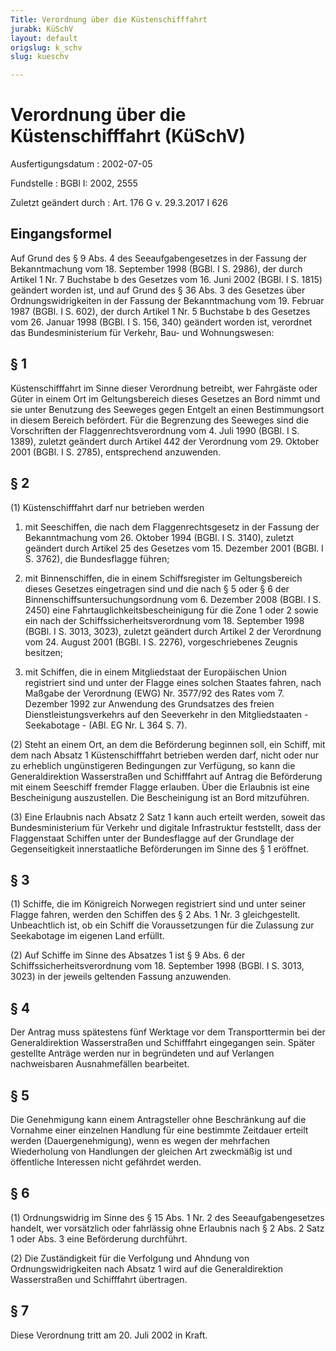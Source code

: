 ```yaml
---
Title: Verordnung über die Küstenschifffahrt
jurabk: KüSchV
layout: default
origslug: k_schv
slug: kueschv

---
```


# Verordnung über die Küstenschifffahrt (KüSchV)

Ausfertigungsdatum
:   2002-07-05

Fundstelle
:   BGBl I: 2002, 2555

Zuletzt geändert durch
:   Art. 176 G v. 29.3.2017 I 626


## Eingangsformel

Auf Grund des § 9 Abs. 4 des Seeaufgabengesetzes in der Fassung der
Bekanntmachung vom 18. September 1998 (BGBl. I S. 2986), der durch
Artikel 1 Nr. 7 Buchstabe b des Gesetzes vom 16. Juni 2002 (BGBl. I S.
1815) geändert worden ist, und auf Grund des § 36 Abs. 3 des Gesetzes
über Ordnungswidrigkeiten in der Fassung der Bekanntmachung vom 19.
Februar 1987 (BGBl. I S. 602), der durch Artikel 1 Nr. 5 Buchstabe b
des Gesetzes vom 26. Januar 1998 (BGBl. I S. 156, 340) geändert worden
ist, verordnet das Bundesministerium für Verkehr, Bau- und
Wohnungswesen:


## § 1

Küstenschifffahrt im Sinne dieser Verordnung betreibt, wer Fahrgäste
oder Güter in einem Ort im Geltungsbereich dieses Gesetzes an Bord
nimmt und sie unter Benutzung des Seeweges gegen Entgelt an einen
Bestimmungsort in diesem Bereich befördert. Für die Begrenzung des
Seeweges sind die Vorschriften der Flaggenrechtsverordnung vom 4. Juli
1990 (BGBl. I S. 1389), zuletzt geändert durch Artikel 442 der
Verordnung vom 29. Oktober 2001 (BGBl. I S. 2785), entsprechend
anzuwenden.


## § 2

(1) Küstenschifffahrt darf nur betrieben werden

1.  mit Seeschiffen, die nach dem Flaggenrechtsgesetz in der Fassung der
    Bekanntmachung vom 26. Oktober 1994 (BGBl. I S. 3140), zuletzt
    geändert durch Artikel 25 des Gesetzes vom 15. Dezember 2001 (BGBl. I
    S. 3762), die Bundesflagge führen;


2.  mit Binnenschiffen, die in einem Schiffsregister im Geltungsbereich
    dieses Gesetzes eingetragen sind und die nach § 5 oder § 6 der
    Binnenschiffsuntersuchungsordnung vom 6. Dezember 2008 (BGBl. I S.
    2450) eine Fahrtauglichkeitsbescheinigung für die Zone 1 oder 2 sowie
    ein nach der Schiffssicherheitsverordnung vom 18. September 1998
    (BGBl. I S. 3013, 3023), zuletzt geändert durch Artikel 2 der
    Verordnung vom 24. August 2001 (BGBl. I S. 2276), vorgeschriebenes
    Zeugnis besitzen;


3.  mit Schiffen, die in einem Mitgliedstaat der Europäischen Union
    registriert sind und unter der Flagge eines solchen Staates fahren,
    nach Maßgabe der Verordnung (EWG) Nr. 3577/92 des Rates vom 7.
    Dezember 1992 zur Anwendung des Grundsatzes des freien
    Dienstleistungsverkehrs auf den Seeverkehr in den Mitgliedstaaten -
    Seekabotage - (ABl. EG Nr. L 364 S. 7).




(2) Steht an einem Ort, an dem die Beförderung beginnen soll, ein
Schiff, mit dem nach Absatz 1 Küstenschifffahrt betrieben werden darf,
nicht oder nur zu erheblich ungünstigeren Bedingungen zur Verfügung,
so kann die Generaldirektion Wasserstraßen und Schifffahrt auf Antrag
die Beförderung mit einem Seeschiff fremder Flagge erlauben. Über die
Erlaubnis ist eine Bescheinigung auszustellen. Die Bescheinigung ist
an Bord mitzuführen.

(3) Eine Erlaubnis nach Absatz 2 Satz 1 kann auch erteilt werden,
soweit das Bundesministerium für Verkehr und digitale Infrastruktur
feststellt, dass der Flaggenstaat Schiffen unter der Bundesflagge auf
der Grundlage der Gegenseitigkeit innerstaatliche Beförderungen im
Sinne des § 1 eröffnet.


## § 3

(1) Schiffe, die im Königreich Norwegen registriert sind und unter
seiner Flagge fahren, werden den Schiffen des § 2 Abs. 1 Nr. 3
gleichgestellt. Unbeachtlich ist, ob ein Schiff die Voraussetzungen
für die Zulassung zur Seekabotage im eigenen Land erfüllt.

(2) Auf Schiffe im Sinne des Absatzes 1 ist § 9 Abs. 6 der
Schiffssicherheitsverordnung vom 18. September 1998 (BGBl. I S. 3013,
3023) in der jeweils geltenden Fassung anzuwenden.


## § 4

Der Antrag muss spätestens fünf Werktage vor dem Transporttermin bei
der Generaldirektion Wasserstraßen und Schifffahrt eingegangen sein.
Später gestellte Anträge werden nur in begründeten und auf Verlangen
nachweisbaren Ausnahmefällen bearbeitet.


## § 5

Die Genehmigung kann einem Antragsteller ohne Beschränkung auf die
Vornahme einer einzelnen Handlung für eine bestimmte Zeitdauer erteilt
werden (Dauergenehmigung), wenn es wegen der mehrfachen Wiederholung
von Handlungen der gleichen Art zweckmäßig ist und öffentliche
Interessen nicht gefährdet werden.


## § 6

(1) Ordnungswidrig im Sinne des § 15 Abs. 1 Nr. 2 des
Seeaufgabengesetzes handelt, wer vorsätzlich oder fahrlässig ohne
Erlaubnis nach § 2 Abs. 2 Satz 1 oder Abs. 3 eine Beförderung
durchführt.

(2) Die Zuständigkeit für die Verfolgung und Ahndung von
Ordnungswidrigkeiten nach Absatz 1 wird auf die Generaldirektion
Wasserstraßen und Schifffahrt übertragen.


## § 7

Diese Verordnung tritt am 20. Juli 2002 in Kraft.

